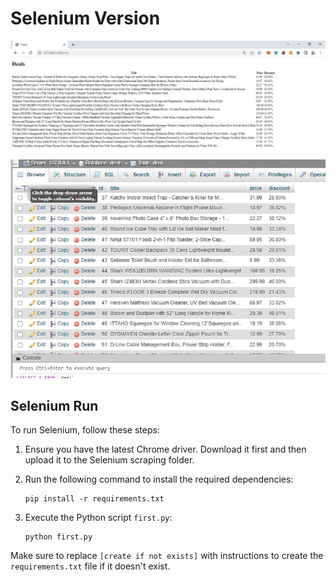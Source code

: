 # Selenium Version

![Screenshot of UI](UI.jpeg)
![Screenshot of Database](DB.jpeg)

## Selenium Run

To run Selenium, follow these steps:

1. Ensure you have the latest Chrome driver. Download it first and then upload it to the Selenium scraping folder.

2. Run the following command to install the required dependencies:

    ```
    pip install -r requirements.txt
    ```

3. Execute the Python script `first.py`:

    ```
    python first.py
    ```

Make sure to replace `[create if not exists]` with instructions to create the `requirements.txt` file if it doesn't exist.

